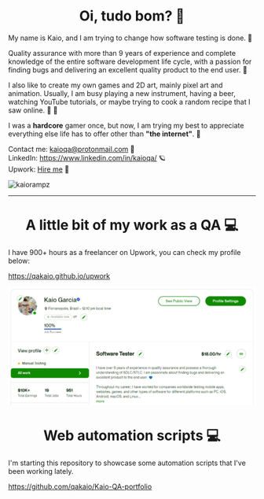 <h1 align="center">Oi, tudo bom? 💙</h1>

<p>
My name is Kaio, and I am trying to change how software testing is done. 🦄  

Quality assurance with more than 9 years of experience and complete knowledge of the entire software development life cycle, with a passion for finding bugs and delivering an excellent quality product to the end user. 💙

I also like to create my own games and 2D art, mainly pixel art and animation. Usually, I am busy playing a new instrument, having a beer, watching YouTube tutorials, or maybe trying to cook a random recipe that I saw online. 🍺 🍖

I was a <b>hardcore</b> gamer once, but now, I am trying my best to appreciate everything else life has to offer other than <b>"the internet"</b>. 🌈   

Contact me: kaioqa@protonmail.com 🙂  
LinkedIn: https://www.linkedin.com/in/kaioqa/ 🪐  
Upwork: <a href="https://www.upwork.com/freelancers/~012883d8474aaab92f">Hire me</a> 🤖
</p>

<p align="left"> <img src="https://komarev.com/ghpvc/?username=kaiorampz" alt="kaiorampz" /> </p>
<hr>
<h1 align="center">A little bit of my work as a QA 💻</h1>
<p>
I have 900+ hours as a freelancer on Upwork, you can check my profile below:

https://qakaio.github.io/upwork
  
<img src="upwork.png"></img>

</p>
<h1 align="center">Web automation scripts 💻 </h1>
<p>
I'm starting this repository to showcase some automation scripts that I've been working lately.

https://github.com/qakaio/Kaio-QA-portfolio
</p>

